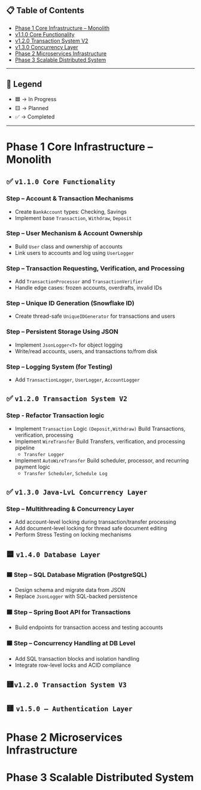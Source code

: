 ## 📋 Table of Contents
- [Phase 1 Core Infrastructure – Monolith](#phase-1-core-infrastructure--monolith)
- [v1.1.0 Core Functionality](#v110-core-functionality)
- [v1.2.0 Transaction System V2](#v120-transaction-system-v2)
- [v1.3.0 Concurrency Layer](#v130-concurrency-layer)
- [Phase 2 Microservices Infrastructure](#phase-2-microservices-infrastructure)
- [Phase 3 Scalable Distributed System](#phase-3-scalable-distributed-system)

---

## 🔖 Legend

- 🟦 → In Progress  
- 🟨 → Planned  
- ✅ → Completed  

---

# Phase 1 Core Infrastructure – Monolith


## ✅ `v1.1.0 Core Functionality`
### Step – Account & Transaction Mechanisms  
- Create `BankAccount` types: Checking, Savings  
- Implement base `Transaction`, `Withdraw`, `Deposit`  
### Step – User Mechanism & Account Ownership  
- Build `User` class and ownership of accounts  
- Link users to accounts and log using `UserLogger`  
### Step – Transaction Requesting, Verification, and Processing  
- Add `TransactionProcessor` and `TransactionVerifier`  
- Handle edge cases: frozen accounts, overdrafts, invalid IDs  
### Step – Unique ID Generation (Snowflake ID)  
- Create thread-safe `UniqueIDGenerator` for transactions and users  
### Step – Persistent Storage Using JSON  
- Implement `JsonLogger<T>` for object logging  
- Write/read accounts, users, and transactions to/from disk  
### Step – Logging System (for Testing)  
- Add `TransactionLogger`, `UserLogger`, `AccountLogger`
## ✅ `v1.2.0 Transaction System V2`
### Step - Refactor Transaction logic  
- Implement `Transaction` Logic `(Deposit,Withdraw)` Build Transactions, verification, processing
- Implement `WireTransfer` Build Transfers, verification, and processing pipeline
  - `Transfer Logger`
- Implement `AutoWireTransfer` Build scheduler, processor, and recurring payment logic  
  - `Transfer Scheduler`, `Schedule Log`
## ✅ `v1.3.0 Java-LvL Concurrency Layer`
### Step – Multithreading & Concurrency Layer  
- Add account-level locking during transaction/transfer processing
- Add document-level locking for thread safe document editing
- Perform Stress Testing on locking mechanisms
## 🟦 `v1.4.0 Database Layer`
### 🟦 Step – SQL Database Migration (PostgreSQL)  
- Design schema and migrate data from JSON  
- Replace `JsonLogger` with SQL-backed persistence  
### 🟦 Step – Spring Boot API for Transactions  
- Build endpoints for transaction access and testing accounts
### 🟦 Step – Concurrency Handling at DB Level
- Add SQL transaction blocks and isolation handling
- Integrate row-level locks and ACID compliance
## 🟨`v1.2.0 Transaction System V3`
## 🟨 `v1.5.0 – Authentication Layer`

# Phase 2 Microservices Infrastructure
# Phase 3 Scalable Distributed System 

